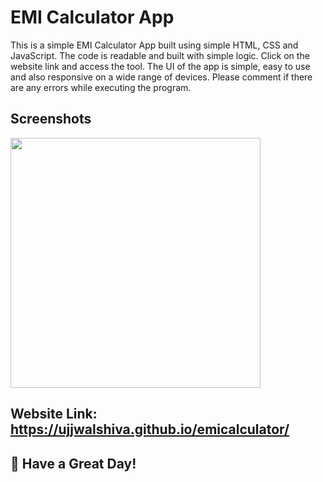 # EMI Calculator App

This is a simple EMI Calculator App built using simple HTML, CSS and JavaScript. The code is readable and built with simple logic. Click on the website link and access the tool. The UI of the app is simple, easy to use and also responsive on a wide range of devices. Please comment if there are any errors while executing the program. 


## Screenshots
<img src="https://user-images.githubusercontent.com/81429137/130277284-8ff9e146-8308-4ab3-a200-24255a3dbd1a.png" width=400>
<br>

## Website Link: https://ujjwalshiva.github.io/emicalculator/

## 🌈 Have a Great Day!
